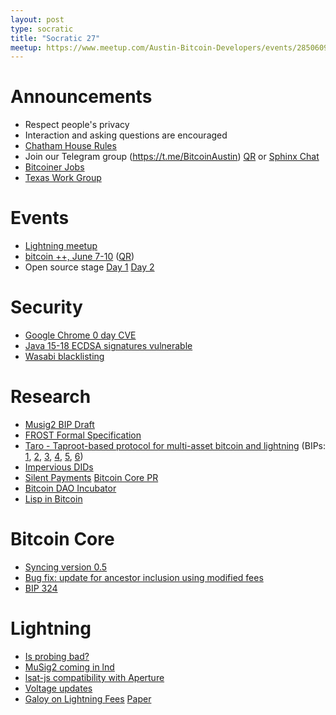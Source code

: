 ```yaml
---
layout: post
type: socratic
title: "Socratic 27"
meetup: https://www.meetup.com/Austin-Bitcoin-Developers/events/285060925/
---
```


# Announcements

- Respect people's privacy
- Interaction and asking questions are encouraged
- [Chatham House Rules](https://www.chathamhouse.org/about-us/chatham-house-rule)
- Join our Telegram group (https://t.me/BitcoinAustin) [QR](../assets/imgs/telegram-group.svg) or [Sphinx Chat](https://tribes.sphinx.chat/t/austintexasbitcoiners)
- [Bitcoiner Jobs](https://bitcoinerjobs.co/)
- [Texas Work Group](https://portal.bcwg.texas.gov/stories/s/Texas-Work-Group-on-Blockchain-Matters-Home-Page/fxdd-vpwt/)

# Events
- [Lightning meetup](https://www.meetup.com/austin-lightning-devs/events/285410408/)
- [bitcoin ++, June 7-10](https://base58btc.notion.site/btc-is-a-bitcoin-dev-conf-8880ed55bfe6419fb1bc6cafbe463787) ([QR](../assets/imgs/bitcoin-plus-plus.png))
- Open source stage [Day 1](https://bitcointv.com/w/1oAMgLEZLssoNZ37YAW17e) [Day 2](https://bitcointv.com/w/t73LCyXifcK5GCQ9Hodiig)

# Security

- [Google Chrome 0 day CVE](https://twitter.com/StocksmenCARL/status/1507832895590879243?s=20&t=Rv3kOlii5PINKJlZryc4TQ)
- [Java 15-18 ECDSA signatures vulnerable](https://twitter.com/tqbf/status/1516570590211153922?s=20&t=9TMH1KUvfCUsiK9DD8DiqQ)
- [Wasabi blacklisting](https://blog.wasabiwallet.io/zksnacks-blacklisting-update/)

# Research
- [Musig2 BIP Draft](https://github.com/jonasnick/bips/blob/musig2/bip-musig2.mediawiki)
- [FROST Formal Specification](https://datatracker.ietf.org/doc/html/draft-irtf-cfrg-frost)
- [Taro - Taproot-based protocol for multi-asset bitcoin and lightning](https://lightning.engineering/posts/2022-4-5-taro-launch/) (BIPs: [1](https://github.com/Roasbeef/bips/blob/bip-taro/bip-taro.mediawiki), [2](https://github.com/Roasbeef/bips/blob/bip-taro/bip-taro-ms-smt.mediawiki), [3](https://github.com/Roasbeef/bips/blob/bip-taro/bip-taro-proof-file.mediawiki), [4](https://github.com/Roasbeef/bips/blob/bip-taro/bip-taro-addr.mediawiki), [5](https://github.com/Roasbeef/bips/blob/bip-taro/bip-taro-universe.mediawiki), [6](https://github.com/Roasbeef/bips/blob/bip-taro/bip-taro-vm.mediawiki))
- [Impervious DIDs](https://newsletter.impervious.ai/decentralized-identifiers-implications-for-your-data-payments-and-communications-2/)
- [Silent Payments](https://gist.github.com/RubenSomsen/c43b79517e7cb701ebf77eec6dbb46b8) [Bitcoin Core PR](https://github.com/bitcoin/bitcoin/pull/24897)
- [Bitcoin DAO Incubator](https://twitter.com/JeremyRubin/status/1516129183667171329)
- [Lisp in Bitcoin](https://lists.linuxfoundation.org/pipermail/bitcoin-dev/2022-March/020036.html)

# Bitcoin Core

- [Syncing version 0.5](https://achow101.com/2022/03/syncing-0.5.0)
- [Bug fix: update for ancestor inclusion using modified fees](https://bitcoincore.reviews/24538)
- [BIP 324](https://bip324.com/)

# Lightning

- [Is probing bad?](https://twitter.com/_arshbot/status/1512470948330496005)
- [MuSig2 coming in lnd](https://twitter.com/roasbeef/status/1509691640218329098?s=20&t=Rv3kOlii5PINKJlZryc4TQ)
- [lsat-js compatibility with Aperture](https://twitter.com/BuckPerley/status/1496512765019762688)
- [Voltage updates](https://voltage.cloud/blog/voltage-announcements/announcing-surge-and-our-next-generation-platform/)
- [Galoy on Lightning Fees](https://github.com/GaloyMoney/liquidity-fees-paper) [Paper](https://github.com/GaloyMoney/liquidity-fees-paper/releases/tag/v1)
